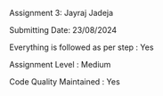 Assignment 3: Jayraj Jadeja

Submitting Date: 23/08/2024

Everything is followed as per step : Yes

Assignment Level : Medium

Code Quality Maintained : Yes

